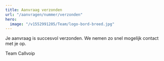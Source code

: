 ```yaml
---
title: Aanvraag verzonden
url: "/aanvragen/nummer/verzonden"
hero:
  image: "/v1552991205/Team/logo-bord-breed.jpg"
---
```

Je aanvraag is succesvol verzonden. We nemen zo snel mogelijk contact met je op.

Team Callvoip